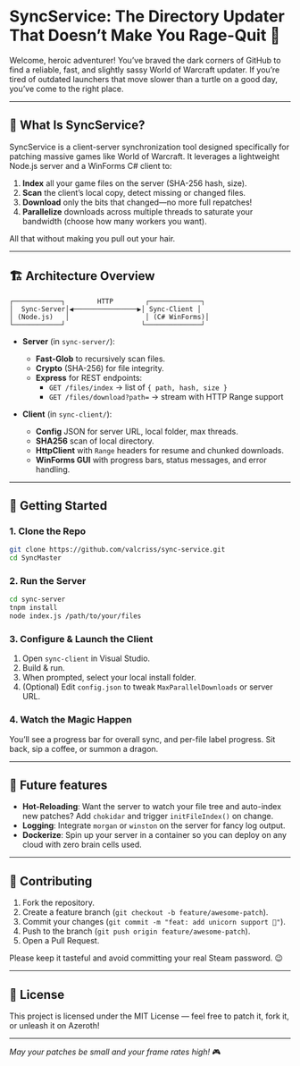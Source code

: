 # SyncService: The Directory Updater That Doesn’t Make You Rage-Quit 🐉

Welcome, heroic adventurer! You’ve braved the dark corners of GitHub to find a reliable, fast, and slightly sassy World of Warcraft updater. If you’re tired of outdated launchers that move slower than a turtle on a good day, you’ve come to the right place.

---

## 🧐 What Is SyncService?

SyncService is a client-server synchronization tool designed specifically for patching massive games like World of Warcraft. It leverages a lightweight Node.js server and a WinForms C# client to:

1. **Index** all your game files on the server (SHA-256 hash, size).  
2. **Scan** the client’s local copy, detect missing or changed files.  
3. **Download** only the bits that changed—no more full repatches!  
4. **Parallelize** downloads across multiple threads to saturate your bandwidth (choose how many workers you want).

All that without making you pull out your hair.

---

## 🏗️ Architecture Overview

```text
┌────────────┐        HTTP        ┌─────────────┐
│  Sync-Server│◀────────────────▶│ Sync-Client │
│ (Node.js)   │                   │ (C# WinForms)│
└────────────┘                   └──────────────┘
```  

- **Server** (in `sync-server/`):
  - **Fast-Glob** to recursively scan files.  
  - **Crypto** (SHA-256) for file integrity.  
  - **Express** for REST endpoints:
    - `GET /files/index` → list of `{ path, hash, size }`  
    - `GET /files/download?path=` → stream with HTTP Range support

- **Client** (in `sync-client/`):
  - **Config** JSON for server URL, local folder, max threads.  
  - **SHA256** scan of local directory.  
  - **HttpClient** with `Range` headers for resume and chunked downloads.  
  - **WinForms GUI** with progress bars, status messages, and error handling.

---

## 🚀 Getting Started

### 1. Clone the Repo

```bash
git clone https://github.com/valcriss/sync-service.git
cd SyncMaster
```

### 2. Run the Server

```bash
cd sync-server
tnpm install
node index.js /path/to/your/files
```

### 3. Configure & Launch the Client

1. Open `sync-client` in Visual Studio.  
2. Build & run.  
3. When prompted, select your local install folder.  
4. (Optional) Edit `config.json` to tweak `MaxParallelDownloads` or server URL.

### 4. Watch the Magic Happen

You’ll see a progress bar for overall sync, and per-file label progress. Sit back, sip a coffee, or summon a dragon.

---

## 🔧 Future features

- **Hot-Reloading**: Want the server to watch your file tree and auto-index new patches? Add `chokidar` and trigger `initFileIndex()` on change.
- **Logging**: Integrate `morgan` or `winston` on the server for fancy log output.  
- **Dockerize**: Spin up your server in a container so you can deploy on any cloud with zero brain cells used.

---

## 🤝 Contributing

1. Fork the repository.  
2. Create a feature branch (`git checkout -b feature/awesome-patch`).  
3. Commit your changes (`git commit -m "feat: add unicorn support 🦄"`).  
4. Push to the branch (`git push origin feature/awesome-patch`).  
5. Open a Pull Request.

Please keep it tasteful and avoid committing your real Steam password. 😉

---

## 📜 License

This project is licensed under the MIT License — feel free to patch it, fork it, or unleash it on Azeroth!

---

*May your patches be small and your frame rates high!* 🎮

